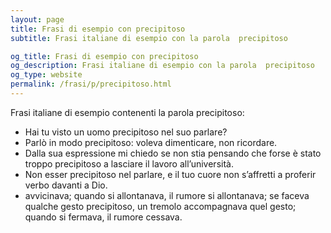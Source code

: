 ```yaml
---
layout: page
title: Frasi di esempio con precipitoso 
subtitle: Frasi italiane di esempio con la parola  precipitoso

og_title: Frasi di esempio con precipitoso 
og_description: Frasi italiane di esempio con la parola  precipitoso
og_type: website
permalink: /frasi/p/precipitoso.html
---
```


Frasi italiane di esempio contenenti la parola precipitoso:


- Hai tu visto un uomo precipitoso nel suo parlare?
- Parlò in modo precipitoso: voleva dimenticare, non ricordare.
- Dalla sua espressione mi chiedo se non stia pensando che forse è stato troppo precipitoso a lasciare il lavoro all’università.
- Non esser precipitoso nel parlare, e il tuo cuore non s’affretti a proferir verbo davanti a Dio.
- avvicinava; quando si allontanava, il rumore si allontanava; se faceva qualche gesto precipitoso, un tremolo accompagnava quel gesto; quando si fermava, il rumore cessava.
